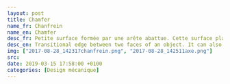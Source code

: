 ```yaml
---
layout: post
title: Chamfer
name_fr: Chanfrein
name_en: Chamfer
desc_fr: Petite surface formée par une arête abattue. Cette surface plate souvent obtenue par limage de l'arête d'une pièce en pierre, en bois ou en métal. Généralement le chanfrein entre deux faces à angle droit est à 45°.
desc_en: Transitional edge between two faces of an object. It can also be known as a bevel but connotes more often cutting and is more often 45° with respect to the two adjoining faces.
img: ["2017-08-28_142317chanfrein.png", "2017-08-28_142511axe.png"]
src: 
date: 2019-03-15 17:58:00 +0100
categories: [Design mécanique]
---
```

